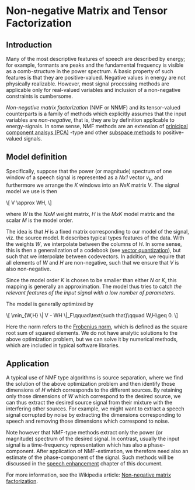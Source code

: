 # Non-negative Matrix and Tensor Factorization

<div class="contentLayout2">

<div class="columnLayout two-equal" layout="two-equal">

<div class="cell normal" data-type="normal">

<div class="innerCell">

## Introduction

Many of the most descriptive features of speech are described by energy;
for example, formants are peaks and the fundamental frequency is visible
as a comb-structure in the power spectrum. A basic property of such
features is that they are positive-valued. Negative values in energy are
not physically realizable. However, most signal processing methods are
applicable only for real-valued variables and inclusion of a
non-negative constraints is cumbersome.

*Non-negative matrix factorization* (NMF or NNMF) and its tensor-valued
counterparts is a family of methods which explicitly assumes that the
input variables are *non-negative*, that is, they are by definition
applicable to energy-signals. In some sense, NMF methods are an
extension of [prinicipal component analsys
(PCA)](https://en.wikipedia.org/wiki/Principal_component_analysis) -type
and other [subspace methods](Sub-space_models) to positive-valued
signals.

</div>

</div>

<div class="cell normal" data-type="normal">

<div class="innerCell">

  

</div>

</div>

</div>

<div class="columnLayout two-equal" layout="two-equal">

<div class="cell normal" data-type="normal">

<div class="innerCell">

## Model definition

Specifically, suppose that the power (or magnitude) spectrum of one
window of a speech signal is represented as a *Nx1* vector
*v<sub>k</sub>*, and furthermore we arrange the *K* windows into an
*NxK* matrix *V*. The signal model we use is then

\\\[ V \\approx WH, \\\]

where *W* is the *NxM* weight matrix, *H* is the *MxK* model matrix and
the scalar *M* is the model order.

The idea is that *H* is a fixed matrix corresponding to our model of the
signal, viz. the source model. It describes typical types features of
the data. With the weights *W*, we interpolate between the columns
of *H*. In some sense, this is then a generalization of a codebook (see
[vector quantization](Vector_quantization_VQ_)), but such that we
interpolate between codevectors. In addition, we require that all
elements of *W* and *H* are non-negative, such that we ensure that *V*
is also non-negative.

Since the model order *K* is chosen to be smaller than either *N*
or *K*, this mapping is generally an approximation. The model thus tries
to catch *the relevant features of the input signal with a low number of
parameters*.

The model is generally optimized by

\\\[ \\min\_{W,H} \\\| V - WH \\\|\_F\\qquad\\text{such that}\\qquad
W,H\\geq 0. \\\]

Here the norm refers to the [Frobenius
norm](https://en.wikipedia.org/wiki/Matrix_norm#Frobenius_norm), which
is defined as the square root sum of squared elements. We do not have
analytic solutions to the above optimization problem, but we can solve
it by numerical methods, which are included in typical software
libraries.

</div>

</div>

<div class="cell normal" data-type="normal">

<div class="innerCell">

  

</div>

</div>

</div>

<div class="columnLayout two-equal" layout="two-equal">

<div class="cell normal" data-type="normal">

<div class="innerCell">

## Application

A typical use of NMF type algorithms is source separation, where we find
the solution of the above optimization problem and then identify those
dimensions of *H* which corresponds to the different sources. By
retaining only those dimensions of *W* which correspond to the desired
source, we can thus extract the desired source signal from their mixture
with the interfering other sources. For example, we might want to
extract a speech signal corrupted by noise by extracting the dimensions
corresponding to speech and removing those dimensions which correspond
to noise.

Note however that NMF-type methods extract only the power (or magnitude)
spectrum of the desired signal. In contrast, usually the input signal is
a time-frequency representation which has also a phase-component. After
application of NMF-estimation, we therefore need also an estimate of the
phase-component of the signal. Such methods will be discussed in the
[speech enhancement](Speech_enhancement) chapter of this document.

</div>

</div>

<div class="cell normal" data-type="normal">

<div class="innerCell">

  

</div>

</div>

</div>

<div class="columnLayout two-equal" layout="two-equal">

<div class="cell normal" data-type="normal">

<div class="innerCell">

For more information, see the Wikipedia article: [Non-negative matrix
factorization](https://en.wikipedia.org/wiki/Non-negative_matrix_factorization).

</div>

</div>

<div class="cell normal" data-type="normal">

<div class="innerCell">

  

</div>

</div>

</div>

</div>
